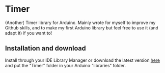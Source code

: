 # Timer
(Another) Timer library for Arduino. Mainly wrote for myself to improve my Github skills, and to make my first Arduino library but feel free to use it (and adapt it) if you want to!

## Installation and download

Install through your IDE Library Manager or download the latest version [here](https://github.com/Alftron/Timer/archive/master.zip) and put the "Timer" folder in your Arduino "libraries" folder. 

